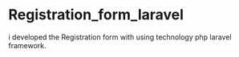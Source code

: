 # Registration_form_laravel
i developed the Registration form with using technology php laravel framework.
